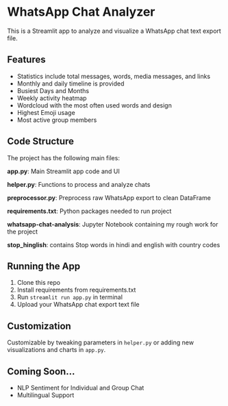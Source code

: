 # WhatsApp Chat Analyzer

This is a Streamlit app to analyze and visualize a WhatsApp chat text export file.

## Features

- Statistics include total messages, words, media messages, and links
- Monthly and daily timeline is provided
- Busiest Days and Months
- Weekly activity heatmap
- Wordcloud with the most often used words and design
- Highest Emoji usage
- Most active group members

## Code Structure

The project has the following main files:

**app.py**: Main Streamlit app code and UI

**helper.py**: Functions to process and analyze chats

**preprocessor.py**: Preprocess raw WhatsApp export to clean DataFrame

**requirements.txt**: Python packages needed to run project

**whatsapp-chat-analysis**: Jupyter Notebook containing my rough work for the project

**stop_hinglish**: contains Stop words in hindi and english with country codes

## Running the App

1. Clone this repo
2. Install requirements from requirements.txt
3. Run `streamlit run app.py` in terminal 
4. Upload your WhatsApp chat export text file

## Customization

Customizable by tweaking parameters in `helper.py` or adding new visualizations and charts in `app.py`.

## Coming Soon...

- NLP Sentiment for Individual and Group Chat 
- Multilingual Support
